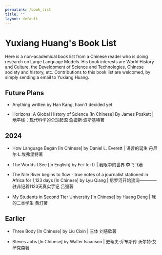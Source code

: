 ```yaml
---
permalink: /book_list
title: ""
layout: default
---
```


# Yuxiang Huang's Book List

Here is a non-academical book list from a Chinese reader who is doing research on Large Language Models. His book interests are World History and Culture, the Development of Science and Technologies, Chinese society and history, etc. Contributions to this book list are welcomed, by simply sending a email to Yuxiang Huang.

## Future Plans

- Anything written by Han Kang, havn't decided yet.

- Horizons: A Global History of Science [In Chinese] By James Poskett | 地平线：现代科学的全球起源 詹姆斯·波斯基特著

## 2024

- How Language Began [In Chinese] by Daniel L. Everett | 语言的诞生 丹尼尔·L.埃弗里特著

- The Worlds I See [In English] by Fei-fei Li | 我眼中的世界 李飞飞著

- The Nile River begins to flow - true notes of a journalist stationed in Africa for 1,123 days [In Chinese] by Lyu Qiang | 尼罗河开始流淌————驻非记着1123天真实手记 吕强著

- My Students in Second Tier University [In Chinese] by Huang Deng | 我的二本学生 黄灯著


## Earlier

- Three Body [In Chinese] by Liu Cixin | 三体 刘慈欣著

- Steves Jobs [In Chinese] by Walter Isaacson | 史蒂夫·乔布斯传 沃尔特·艾萨克森著

